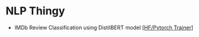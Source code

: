 # NLP Thingy

- IMDb Review Classification using DistilBERT model [[HF/Pytorch Trainer](notebooks/IMDb_Review_Classification_using_DistilBert_Pytorch.ipynb)]  
